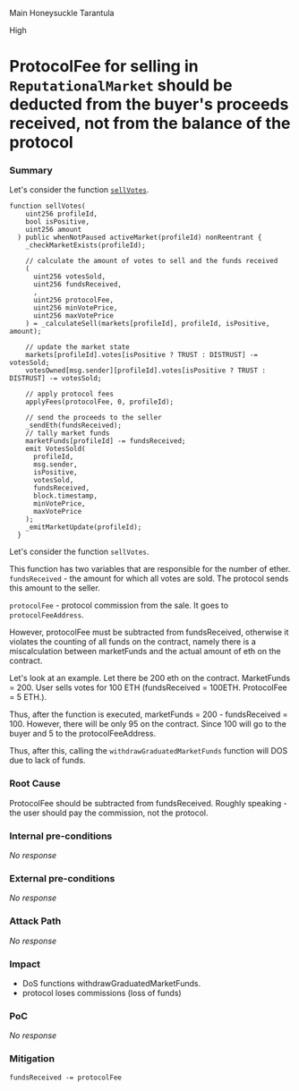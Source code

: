 Main Honeysuckle Tarantula

High

# ProtocolFee for selling in `ReputationalMarket` should be deducted from the buyer's proceeds received, not from the balance of the protocol

### Summary

Let's consider the function [`sellVotes`](https://github.com/sherlock-audit/2024-11-ethos-network-ii/blob/main/ethos/packages/contracts/contracts/ReputationMarket.sol#L495).
```solidity
function sellVotes(
    uint256 profileId,
    bool isPositive,
    uint256 amount
  ) public whenNotPaused activeMarket(profileId) nonReentrant {
    _checkMarketExists(profileId);

    // calculate the amount of votes to sell and the funds received
    (
      uint256 votesSold,
      uint256 fundsReceived,
      ,
      uint256 protocolFee,
      uint256 minVotePrice,
      uint256 maxVotePrice
    ) = _calculateSell(markets[profileId], profileId, isPositive, amount);

    // update the market state
    markets[profileId].votes[isPositive ? TRUST : DISTRUST] -= votesSold;
    votesOwned[msg.sender][profileId].votes[isPositive ? TRUST : DISTRUST] -= votesSold;

    // apply protocol fees
    applyFees(protocolFee, 0, profileId);

    // send the proceeds to the seller
    _sendEth(fundsReceived);
    // tally market funds
    marketFunds[profileId] -= fundsReceived;
    emit VotesSold(
      profileId,
      msg.sender,
      isPositive,
      votesSold,
      fundsReceived,
      block.timestamp,
      minVotePrice,
      maxVotePrice
    );
    _emitMarketUpdate(profileId);
  }
```

Let's consider the function `sellVotes`.

This function has two variables that are responsible for the number of ether.
`fundsReceived` - the amount for which all votes are sold. The protocol sends this amount to the seller.

`protocolFee` - protocol commission from the sale. It goes to `protocolFeeAddress`.

However, protocolFee must be subtracted from fundsReceived, otherwise it violates the counting of all funds on the contract, namely there is a miscalculation between marketFunds and the actual amount of eth on the contract.

Let's look at an example.
Let there be 200 eth on the contract. MarketFunds = 200. User sells votes for 100 ETH (fundsReceived = 100ETH. ProtocolFee = 5 ETH.).

Thus, after the function is executed, marketFunds = 200 - fundsReceived = 100. However, there will be only 95 on the contract. Since 100 will go to the buyer and 5 to the protocolFeeAddress.

Thus, after this, calling the `withdrawGraduatedMarketFunds` function will DOS due to lack of funds.

### Root Cause

ProtocolFee should be subtracted from fundsReceived. Roughly speaking - the user should pay the commission, not the protocol.

### Internal pre-conditions

_No response_

### External pre-conditions

_No response_

### Attack Path

_No response_

### Impact

- DoS functions withdrawGraduatedMarketFunds.
- protocol loses commissions (loss of funds)

### PoC

_No response_

### Mitigation

`fundsReceived -= protocolFee`